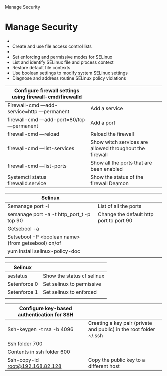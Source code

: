 Manage Security

# Manage Security

- 
- Create and use file access control lists
- 
- Set enforcing and permissive modes for SELinux
- List and identify SELinux file and process context
- Restore default file contexts
- Use boolean settings to modify system SELinux settings
- Diagnose and address routine SELinux policy violations

| **Configure firewall settings using firewall-cmd/firewalld**                             |                                                         |
| ----------------------------------------- | ------------------------------------------------------- |
| Firewall-cmd —add-service=http —permanent | Add a service                                           |
| firewall-cmd —add-port=80/tcp —permanent  | Add a port                                              |
| firewall-cmd —reload                      | Reload the firewall                                     |
| firewall-cmd —list-services               | Show witch services are allowed throughout the firewall |
| firewall-cmd —list-ports                  | Show all the ports that are been enabled                |
| Systemctl status firewalld.service        | Show the status of the firewall Deamon                  |


| **Selinux**                                          |                                         |
| ---------------------------------------------------- | --------------------------------------- |
| Semanage port -l                                     | List of all the ports                   |
| semanage port -a -t http_port_t -p tcp 90            | Change the default http port to port 90 |
| Getsebool -a                                         |                                         |
| Setsebool -P \<boolean name\> (from getsebool) on/of |                                         |
| yum install selinux-policy-doc                       |                                         |
|                                                      |                                         |

| **Selinux**  |                            |
| ------------ | -------------------------- |
| sestatus     | Show the status of selinux |
| Setenforce 0 | Set selinux to permissive  |
| Setenforce 1 | Set selinux to enforced    |
|              |                            |

| **Configure key-based authentication for SSH**                             |                                                     |
| ------------------------------------------- | --------------------------------------------------------- |
| Ssh-keygen -t rsa -b 4096                                    | Creating a key pair (private and public) in the root folder ~/.ssh |
| Ssh folder 700                                               |                                                              |
| Contents in ssh folder 600                                   |                                                              |
| Ssh-copy-id [root@192.168.82.128](mailto:root@192.168.82.128) | Copy the public key to a different host                      |

